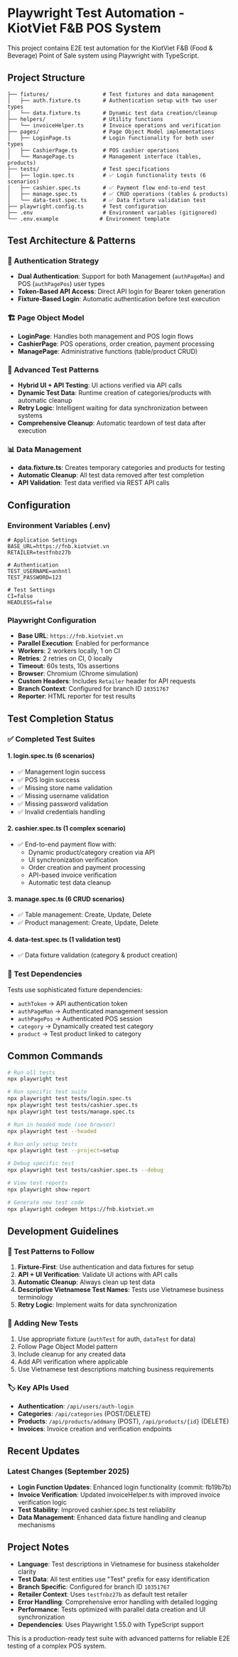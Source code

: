 # Playwright Test Automation - KiotViet F&B POS System

This project contains E2E test automation for the KiotViet F&B (Food & Beverage) Point of Sale system using Playwright with TypeScript.

## Project Structure

```
├── fixtures/                 # Test fixtures and data management
│   ├── auth.fixture.ts       # Authentication setup with two user types
│   └── data.fixture.ts       # Dynamic test data creation/cleanup
├── helpers/                  # Utility functions
│   └── invoiceHelper.ts      # Invoice operations and verification
├── pages/                    # Page Object Model implementations
│   ├── LoginPage.ts          # Login functionality for both user types
│   ├── CashierPage.ts        # POS cashier operations
│   └── ManagePage.ts         # Management interface (tables, products)
├── tests/                    # Test specifications
│   ├── login.spec.ts         # ✅ Login functionality tests (6 scenarios)
│   ├── cashier.spec.ts       # ✅ Payment flow end-to-end test
│   ├── manage.spec.ts        # ✅ CRUD operations (tables & products)
│   └── data-test.spec.ts     # ✅ Data fixture validation test
├── playwright.config.ts      # Test configuration
├── .env                      # Environment variables (gitignored)
└── .env.example             # Environment template
```

## Test Architecture & Patterns

### 🔐 Authentication Strategy
- **Dual Authentication**: Support for both Management (`authPageMan`) and POS (`authPagePos`) user types
- **Token-Based API Access**: Direct API login for Bearer token generation
- **Fixture-Based Login**: Automatic authentication before test execution

### 🏗️ Page Object Model
- **LoginPage**: Handles both management and POS login flows
- **CashierPage**: POS operations, order creation, payment processing
- **ManagePage**: Administrative functions (table/product CRUD)

### 🎯 Advanced Test Patterns
- **Hybrid UI + API Testing**: UI actions verified via API calls
- **Dynamic Test Data**: Runtime creation of categories/products with automatic cleanup
- **Retry Logic**: Intelligent waiting for data synchronization between systems
- **Comprehensive Cleanup**: Automatic teardown of test data after execution

### 📊 Data Management
- **data.fixture.ts**: Creates temporary categories and products for testing
- **Automatic Cleanup**: All test data removed after test completion
- **API Validation**: Test data verified via REST API calls

## Configuration

### Environment Variables (.env)
```env
# Application Settings
BASE_URL=https://fnb.kiotviet.vn
RETAILER=testfnbz27b

# Authentication
TEST_USERNAME=anhntl
TEST_PASSWORD=123

# Test Settings
CI=false
HEADLESS=false
```

### Playwright Configuration
- **Base URL**: `https://fnb.kiotviet.vn`
- **Parallel Execution**: Enabled for performance
- **Workers**: 2 workers locally, 1 on CI
- **Retries**: 2 retries on CI, 0 locally
- **Timeout**: 60s tests, 10s assertions
- **Browser**: Chromium (Chrome simulation)
- **Custom Headers**: Includes `Retailer` header for API requests
- **Branch Context**: Configured for branch ID `10351767`
- **Reporter**: HTML reporter for test results

## Test Completion Status

### ✅ Completed Test Suites

#### 1. **login.spec.ts** (6 scenarios)
- ✅ Management login success
- ✅ POS login success
- ✅ Missing store name validation
- ✅ Missing username validation
- ✅ Missing password validation
- ✅ Invalid credentials handling

#### 2. **cashier.spec.ts** (1 complex scenario)
- ✅ End-to-end payment flow with:
  - Dynamic product/category creation via API
  - UI synchronization verification
  - Order creation and payment processing
  - API-based invoice verification
  - Automatic test data cleanup

#### 3. **manage.spec.ts** (6 CRUD scenarios)
- ✅ Table management: Create, Update, Delete
- ✅ Product management: Create, Update, Delete

#### 4. **data-test.spec.ts** (1 validation test)
- ✅ Data fixture validation (category & product creation)

### 🔄 Test Dependencies
Tests use sophisticated fixture dependencies:
- `authToken` → API authentication token
- `authPageMan` → Authenticated management session
- `authPagePos` → Authenticated POS session
- `category` → Dynamically created test category
- `product` → Test product linked to category

## Common Commands

```bash
# Run all tests
npx playwright test

# Run specific test suite
npx playwright test tests/login.spec.ts
npx playwright test tests/cashier.spec.ts
npx playwright test tests/manage.spec.ts

# Run in headed mode (see browser)
npx playwright test --headed

# Run only setup tests
npx playwright test --project=setup

# Debug specific test
npx playwright test tests/cashier.spec.ts --debug

# View test reports
npx playwright show-report

# Generate new test code
npx playwright codegen https://fnb.kiotviet.vn
```

## Development Guidelines

### 🎯 Test Patterns to Follow
1. **Fixture-First**: Use authentication and data fixtures for setup
2. **API + UI Verification**: Validate UI actions with API calls
3. **Automatic Cleanup**: Always clean up test data
4. **Descriptive Vietnamese Test Names**: Tests use Vietnamese business terminology
5. **Retry Logic**: Implement waits for data synchronization

### 🔧 Adding New Tests
1. Use appropriate fixture (`authTest` for auth, `dataTest` for data)
2. Follow Page Object Model pattern
3. Include cleanup for any created data
4. Add API verification where applicable
5. Use Vietnamese test descriptions matching business requirements

### 🏷️ Key APIs Used
- **Authentication**: `/api/users/auth-login`
- **Categories**: `/api/categories` (POST/DELETE)
- **Products**: `/api/products/addmany` (POST), `/api/products/{id}` (DELETE)
- **Invoices**: Invoice creation and verification endpoints

## Recent Updates

### Latest Changes (September 2025)
- **Login Function Updates**: Enhanced login functionality (commit: fb19b7b)
- **Invoice Verification**: Updated invoiceHelper.ts with improved invoice verification logic
- **Test Stability**: Improved cashier.spec.ts test reliability
- **Data Management**: Enhanced data fixture handling and cleanup mechanisms

## Project Notes

- **Language**: Test descriptions in Vietnamese for business stakeholder clarity
- **Test Data**: All test entities use "Test" prefix for easy identification
- **Branch Specific**: Configured for branch ID `10351767`
- **Retailer Context**: Uses `testfnbz27b` as default test retailer
- **Error Handling**: Comprehensive error handling with detailed logging
- **Performance**: Tests optimized with parallel data creation and UI synchronization
- **Dependencies**: Uses Playwright 1.55.0 with TypeScript support

This is a production-ready test suite with advanced patterns for reliable E2E testing of a complex POS system.